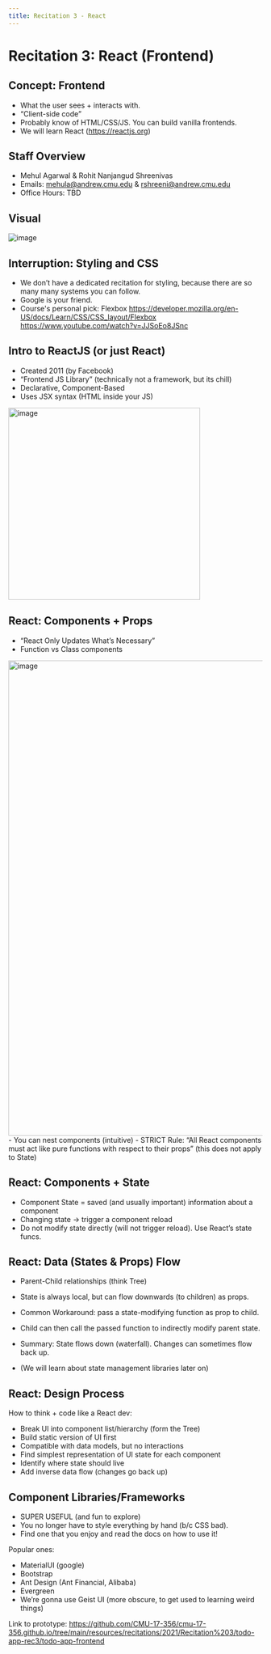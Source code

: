 ```yaml
---
title: Recitation 3 - React
---
```


# Recitation 3: React (Frontend)

## Concept: Frontend

- What the user sees + interacts with.
- “Client-side code”
- Probably know of HTML/CSS/JS. You can build vanilla frontends.
- We will learn React (https://reactjs.org)

## Staff Overview
- Mehul Agarwal & Rohit Nanjangud Shreenivas
- Emails: mehula@andrew.cmu.edu & rshreeni@andrew.cmu.edu
- Office Hours: TBD

## Visual
![image](https://user-images.githubusercontent.com/42957482/216521060-d797b392-e24c-4cb7-b9a6-bd0bb6582e4c.jpeg)

## Interruption: Styling and CSS
- We don’t have a dedicated recitation for styling, because there are so many many systems you can follow.
- Google is your friend.
- Course's personal pick: Flexbox
https://developer.mozilla.org/en-US/docs/Learn/CSS/CSS_layout/Flexbox
https://www.youtube.com/watch?v=JJSoEo8JSnc

## Intro to ReactJS (or just React)
- Created 2011 (by Facebook)
- “Frontend JS Library” (technically not a framework, but its chill)
- Declarative, Component-Based
- Uses JSX syntax (HTML inside your JS)

<img width="380" alt="image" src="https://user-images.githubusercontent.com/42957482/216521984-aa33b996-bee6-4e51-b13f-f7ff8a06e6f3.png">

## React: Components + Props
- “React Only Updates What’s Necessary”
- Function vs Class components
<img width="940" alt="image" src="https://user-images.githubusercontent.com/42957482/216522175-cadae18a-54ca-437c-a3fc-8dbb1441b4fb.png">
- You can nest components (intuitive)
- STRICT Rule: “All React components must act like pure functions with respect to their props” (this does not apply to State)

## React: Components + State
- Component State = saved (and usually important) information about a component
- Changing state -> trigger a component reload
- Do not modify state directly (will not trigger reload). Use React’s state funcs.

## React: Data (States & Props) Flow
- Parent-Child relationships (think Tree)
- State is always local, but can flow downwards (to children) as props.
- Common Workaround: pass a state-modifying function as prop to child.
- Child can then call the passed function to indirectly modify parent state.

- Summary: State flows down (waterfall). Changes can sometimes flow back up.
- (We will learn about state management libraries later on)

## React: Design Process
How to think + code like a React dev:
- Break UI into component list/hierarchy (form the Tree)
- Build static version of UI first
- Compatible with data models, but no interactions
- Find simplest representation of UI state for each component
- Identify where state should live
- Add inverse data flow (changes go back up)

## Component Libraries/Frameworks
- SUPER USEFUL (and fun to explore)
- You no longer have to style everything by hand (b/c CSS bad).
- Find one that you enjoy and read the docs on how to use it!

Popular ones:
- MaterialUI (google)
- Bootstrap
- Ant Design (Ant Financial, Alibaba)
- Evergreen
- We’re gonna use Geist UI (more obscure, to get used to learning weird things)

Link to prototype: https://github.com/CMU-17-356/cmu-17-356.github.io/tree/main/resources/recitations/2021/Recitation%203/todo-app-rec3/todo-app-frontend
